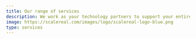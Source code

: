 ```yaml
---
title: Our range of services
description: We work as your technology partners to support your entire software development cycle by providing various services as an extension to your current team.
image: https://scalereal.com/images/logo/scalereal-logo-blue.png
type: services
---
```

